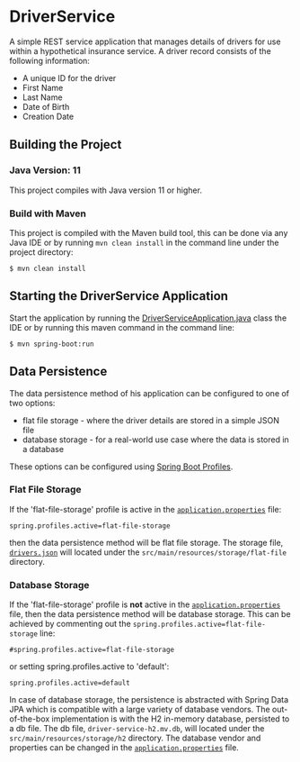 # DriverService
A simple REST service application that manages details of drivers for use within a hypothetical insurance service.
A driver record consists of the following information:
* A unique ID for the driver
* First Name
* Last Name
* Date of Birth
* Creation Date

## Building the Project

### Java Version: 11
This project compiles with Java version 11 or higher.

### Build with Maven
This project is compiled with the Maven build tool, this can be done via any Java IDE
or by running `mvn clean install` in the command line under the project directory:
```
$ mvn clean install
```

## Starting the DriverService Application
Start the application by running the [DriverServiceApplication.java](src/main/java/com/thefloow/platform/driverservice/DriverServiceApplication.java)
class the IDE or by running this maven command in the command line:
```
$ mvn spring-boot:run
```

## Data Persistence 

The data persistence method of his application can be configured to one of two options:
*   flat file storage - where the driver details are stored in a simple JSON file
*   database storage - for a real-world use case where the data is stored in a database

These options can be configured using [Spring Boot Profiles](https://docs.spring.io/spring-boot/docs/1.2.0.M1/reference/html/boot-features-profiles.html).

### Flat File Storage
If the 'flat-file-storage' profile is active in the [`application.properties`](src/main/resources/application.properties) file:
```properties
spring.profiles.active=flat-file-storage
```
then the data persistence method will be flat file storage.
The storage file, [`drivers.json`](src/main/resources/storage/flat-file/drivers.json)
will located under the `src/main/resources/storage/flat-file` directory.

### Database Storage
If the 'flat-file-storage' profile is **not** active in the [`application.properties`](src/main/resources/application.properties) file,
then the data persistence method will be database storage.
This can be achieved by commenting out the `spring.profiles.active=flat-file-storage` line:
```properties
#spring.profiles.active=flat-file-storage
```
or setting spring.profiles.active to 'default':
```properties
spring.profiles.active=default
```
In case of database storage, the persistence is abstracted with Spring Data JPA which is compatible with a large variety of database vendors.
The out-of-the-box implementation is with the H2 in-memory database, persisted to a db file.
The db file, `driver-service-h2.mv.db`, will located under the `src/main/resources/storage/h2` directory.
The database vendor and properties can be changed in the [`application.properties`](src/main/resources/application.properties) file.
